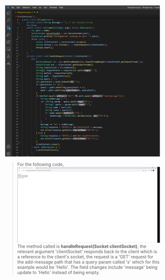 ![Image](webs3.png)
>For the following code,
![Image](webs1.png)
>The method called is **handleRequest(Socket clientSocket)**, the relevant argument 'clientSocket' responds back to the client which is a reference to the client's socket, the request is a 'GET' request for the add-message path that has a query param called 's' which for this example would be 'Hello'. The field changes include 'message' being update to 'Hello' instead of being empty. 
